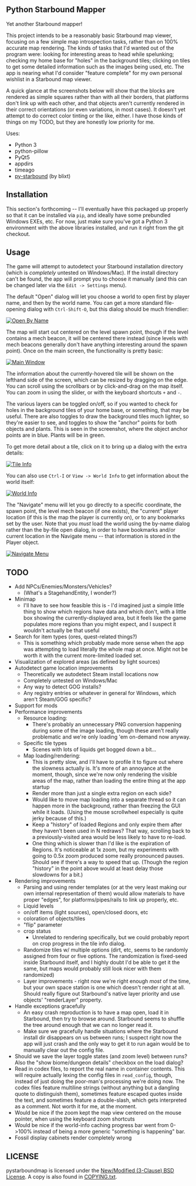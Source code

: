 Python Starbound Mapper
-----------------------

Yet another Starbound mapper!

This project intends to be a reasonably basic Starbound map viewer, focusing on
a few simple map introspection tasks, rather than on 100% accurate map
rendering.  The kinds of tasks that I'd wanted out of the program were: looking
for interesting areas to head while spelunking; checking my home base for
"holes" in the background tiles; clicking on tiles to get some detailed
information such as the images being used, etc.  The app is nearing what I'd
consider "feature complete" for my own personal wishlist in a Starbound map
viewer.

A quick glance at the screenshots below will show that the blocks are rendered
as simple squares rather than with all their borders, that platforms don't link
up with each other, and that objects aren't currently rendered in their correct
orientations (or even variations, in most cases).  It doesn't yet attempt to do
correct color tinting or the like, either.  I have those kinds of things on my
TODO, but they are honestly low priority for me.

Uses:
 - Python 3
 - python-pillow
 - PyQt5
 - appdirs
 - timeago
 - [py-starbound](https://github.com/blixt/py-starbound) (by blixt)

Installation
------------

This section's forthcoming -- I'll eventually have this packaged up
properly so that it can be installed via `pip`, and ideally have some
prebundled Windows EXEs, etc.  For now, just make sure you've got a
Python 3 environment with the above libraries installed, and run it
right from the git checkout.

Usage
-----

The game will attempt to autodetect your Starbound installation directory
(which is *completely* untested on Windows/Mac).  If the install directory
can't be found, the app will prompt you to choose it manually (and this
can be changed later via the `Edit -> Settings` menu).

The default "Open" dialog will let you choose a world to open first by
player name, and then by the world name.  You can get a more standard
file-opening dialog with `Ctrl-Shift-O`, but this dialog should be much
friendlier:

[![Open By Name](screenshots/open_by_world.png)](screnshots/open_by_world.png)

The map will start out centered on the level spawn point, though if the
level contains a mech beacon, it will be centered there instead (since
levels with mech beacons generally don't have anything interesting around the
spawn point).  Once on the main screen, the functionality is pretty basic:

[![Main Window](screenshots/mainwindow.png)](screenshots/mainwindow.png)

The information about the currently-hovered tile will be shown on the lefthand
side of the screen, which can be resized by dragging on the edge.  You can
scroll using the scrollbars or by click-and-drag on the map itself.  You can
zoom in using the slider, or with the keyboard shortcuts `+` and `-`.

The various layers can be toggled on/off, so if you wanted to check for holes
in the background tiles of your home base, or something, that may be useful.
There are also toggles to draw the background tiles much lighter, so they're
easier to see, and toggles to show the "anchor" points for both objects and
plants.  This is seen in the screenshot, where the object anchor points are in
blue.  Plants will be in green.

To get more detail about a tile, click on it to bring up a dialog with the
extra details:

[![Tile Info](screenshots/tileinfo.png)](screenshots/tileinfo.png)

You can also use `Ctrl-I` or `View -> World Info` to get information about
the world itself:

[![World Info](screenshots/worldinfo.png)](screenshots/worldinfo.png)

The "Navigate" menu will let you go directly to a specific coordinate, the
spawn point, the level mech beacon (if one exists), the "current" player
location (if this is the map the player is currently on), or to any bookmarks
set by the user.  Note that you *must* load the world using the by-name
dialog rather than the by-file open dialog, in order to have bookmarks
and/or current location in the Navigate menu -- that information is stored
in the Player object.

[![Navigate Menu](screenshots/navigate.png)](screenshots/navigate.png)

TODO
----

 - Add NPCs/Enemies/Monsters/Vehicles?
   - (What's a StagehandEntity, I wonder?)
 - Minimap
   - I'll have to see how feasible this is - I'd imagined just a simple
     little thing to show which regions have data and which don't, with
     a little box showing the currently-displayed area, but it feels like
     the game populates more regions than you might expect, and I suspect
     it wouldn't actually be that useful
 - Search for item types (ores, quest-related things?)
   - This is something which probably made more sense when the app was
     attempting to load literally the whole map at once.  Might not be
     worth it with the current more-limited loaded set.
 - Visualization of explored areas (as defined by light sources)
 - Autodetect game location improvements
   - Theoretically we autodetect Steam install locations now
   - Completely untested on Windows/Mac
   - Any way to detect GOG installs?
   - Any registry entries or whatever in general for Windows, which aren't
     Steam/GOG specific?
 - Support for mods
 - Performance improvements
   - Resource loading:
     - There's probably an unnecessary PNG conversion happening during
       some of the image loading, though these aren't really problematic
       and we're only loading 'em on-demand now anyway.
   - Specific tile types
     - Scenes with lots of liquids get bogged down a bit...
   - Map loading/rendering:
     - This is pretty slow, and I'll have to profile it to figure out
       where the slowness actually is.  It's more of an annoyance at
       the moment, though, since we're now only rendering the visible
       areas of the map, rather than loading the entire thing at the
       app startup
     - Render more than just a single extra region on each side?
     - Would like to move map loading into a separate thread so it can
       happen more in the background, rather than freezing the GUI
       while it loads.  (Using the mouse scrollwheel especially is
       quite jerky because of this.)
     - Keep a "history" of loaded Regions and only expire them after
       they haven't been used in N redraws?  That way, scrolling back
       to a previously-visited area would be less likely to have to re-load.
     - One thing which is slower than I'd like is the expiration of
       Regions.  It's noticeable at 1x zoom, but my experiments with
       going to 0.5x zoom produced some really pronounced pauses.
       Should see if there's a way to speed that up.  (Though the region
       "history" in the point above would at least delay those slowdowns
       for a bit.)
 - Rendering improvements
   - Parsing and using render templates (or at the very least making our
     own internal representation of them) would allow materials to have
     proper "edges", for platforms/pipes/rails to link up properly, etc.
   - Liquid levels
   - on/off items (light sources), open/closed doors, etc
   - coloration of objects/tiles
   - "flip" parameter
   - crop status
     - Unrelated to rendering specifically, but we could probably report
       on crop progress in the tile info dialog.
   - Randomize tiles w/ multiple options (dirt, etc, seems to be randomly
     assigned from four or five options.  The randomization is fixed-seed
     inside Starbound itself, and I highly doubt I'd be able to get it the
     same, but maps would probably still look nicer with them randomized)
   - Layer improvements - right now we're right enough *most* of the time,
     but your own space station is one which doesn't render right at all.
     Should really figure out Starbound's native layer priority and use
     objects' "renderLayer" property.
 - Handle exceptions gracefully
   - An easy crash reproduction is to have a map open, load it in Starbound,
     then try to browse around.  Starbound seems to shuffle the tree around
     enough that we can no longer read it.
   - Make sure we gracefully handle situations where the Starbound install dir
     disappears on us between runs; I suspect right now the app will just crash
     and the only way to get it to run again would be to manually clear out the
     config file.
 - Should we save the layer toggle states (and zoom level) between runs?
   Also the "show biome/dungeon details" checkbox on the load dialog?
 - Read in codex files, to report the real name in container contents.  This
   will require actually lexing the config files in `read_config`, though,
   instead of just doing the poor-man's processing we're doing now.  The codex
   files feature multiline strings (without anything but a dangling quote to
   distinguish them), sometimes feature escaped quotes inside the text, and
   sometimes feature a double-slash, which gets interpreted as a comment.  Not
   worth it for me, at the moment.
 - Would be nice if the zoom kept the map view centered on the mouse
   pointer, when using the keyboard zoom shortcuts
 - Would be nice if the world-info caching progress bar went from 0->100%
   instead of being a more generic "something is happening" bar.
 - Fossil display cabinets render completely wrong

LICENSE
-------

pystarboundmap is licensed under the
[New/Modified (3-Clause) BSD License](https://opensource.org/licenses/BSD-3-Clause).
A copy is also found in [COPYING.txt](COPYING.txt).
